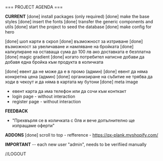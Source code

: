 === PROJECT AGENDA ===

**CURRENT**
[done] install packages (only required)
[done] make the base styles
[done] insert the fonts
[done] transfer the generic components and utils
[done] start the project to seed the database
[done] make config for hero

[done] шоп карти в скрол
[done] възможност за изтриване
[done] възможност за увеличаване и намляване на бройката
[done] калкулиране на оставаща сума до 100 лв ако доставката е безплатна
[done] magic gradient
[done] когато потребител натисне добави да добавя една бройка към продукта в количката

[done] евент да не може да е в промо (админ)
[done] евент да няма конкретна цена (админ)
[done] организиране на събитие не трябва да ходи в чекоут и да няма в картата му бутони
[done] meta image

- евент карта да има телефон или да сочи към конткакт
- login page - without interaction
- register page - without interaction

**FEEDBACK**
- "Прехвърля се в количката с 0лв и вече допълнително ще изпращаме оферти"

**ADDONS**
[done] scroll to top - refference - https://qx-plank.myshopify.com/

**IMPORTANT**
-- each new user "admin", needs to be verifiied manually

//LOGOUT
<!-- 'use client'
import { useTransition } from 'react'
import { logout } from '../(auth)/_actions/logout'
import { useRouter } from 'next/navigation'

export function LogoutButton() {
  const router = useRouter()
  const [pending, start] = useTransition()
  return (
    <button
      onClick={() => start(async () => { await logout(); router.replace('/login') })}
      disabled={pending}
      className="border px-3 py-1 rounded"
    >
      {pending ? 'Signing out…' : 'Sign out'}
    </button>
  )
} -->
